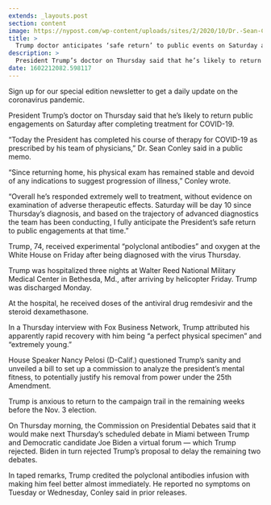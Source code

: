```yaml
--- 
extends: _layouts.post 
section: content 
image: https://nypost.com/wp-content/uploads/sites/2/2020/10/Dr.-Sean-Conley.jpg?quality=90&strip=all&w=1200 
title: > 
  Trump doctor anticipates ‘safe return’ to public events on Saturday after COVID-19 treatment 
description: > 
  President Trump’s doctor on Thursday said that he’s likely to return public engagements on Saturday after completing treatment for COVID-19.“Today the President has completed his course of therapy for COVID-19 as prescribed by his team of physicians,” Dr. Sean Conley said in a public memo.Trump is anxious to return to the campaign trail in the remaining weeks before the Nov. 3 election.On Thursday morning, the Commission on Presidential Debates said that it would make next Thursday’s scheduled debate in Miami between Trump and Democratic candidate Joe Biden a virtual forum — which Trump rejected.Biden in turn rejected Trump’s proposal to delay the remaining two debates. 
date: 1602212082.598117 
--- 
```

Sign up for our special edition newsletter to get a daily update on the coronavirus pandemic.

President Trump’s doctor on Thursday said that he’s likely to return public engagements on Saturday after completing treatment for COVID-19.

“Today the President has completed his course of therapy for COVID-19 as prescribed by his team of physicians,” Dr. Sean Conley said in a public memo.

“Since returning home, his physical exam has remained stable and devoid of any indications to suggest progression of illness,” Conley wrote.

“Overall he’s responded extremely well to treatment, without evidence on examination of adverse therapeutic effects. Saturday will be day 10 since Thursday’s diagnosis, and based on the trajectory of advanced diagnostics the team has been conducting, I fully anticipate the President’s safe return to public engagements at that time.”

Trump, 74, received experimental “polyclonal antibodies” and oxygen at the White House on Friday after being diagnosed with the virus Thursday.

Trump was hospitalized three nights at Walter Reed National Military Medical Center in Bethesda, Md., after arriving by helicopter Friday. Trump was discharged Monday.

At the hospital, he received doses of the antiviral drug remdesivir and the steroid dexamethasone.

In a Thursday interview with Fox Business Network, Trump attributed his apparently rapid recovery with him being “a perfect physical specimen” and “extremely young.”

House Speaker Nancy Pelosi (D-Calif.) questioned Trump’s sanity and unveiled a bill to set up a commission to analyze the president’s mental fitness, to potentially justify his removal from power under the 25th Amendment.

Trump is anxious to return to the campaign trail in the remaining weeks before the Nov. 3 election.

On Thursday morning, the Commission on Presidential Debates said that it would make next Thursday’s scheduled debate in Miami between Trump and Democratic candidate Joe Biden a virtual forum — which Trump rejected. Biden in turn rejected Trump’s proposal to delay the remaining two debates.

In taped remarks, Trump credited the polyclonal antibodies infusion with making him feel better almost immediately. He reported no symptoms on Tuesday or Wednesday, Conley said in prior releases.